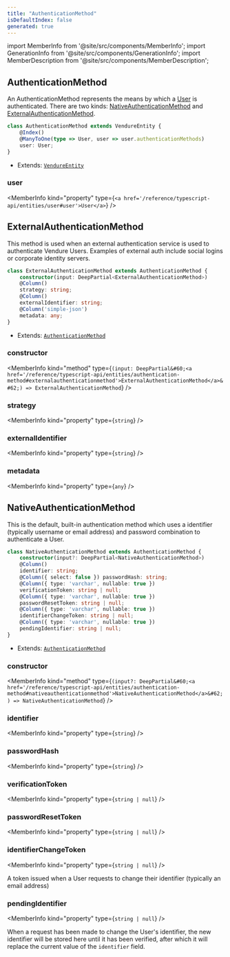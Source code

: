 ```yaml
---
title: "AuthenticationMethod"
isDefaultIndex: false
generated: true
---
```

<!-- This file was generated from the Vendure source. Do not modify. Instead, re-run the "docs:build" script -->
import MemberInfo from '@site/src/components/MemberInfo';
import GenerationInfo from '@site/src/components/GenerationInfo';
import MemberDescription from '@site/src/components/MemberDescription';


## AuthenticationMethod

<GenerationInfo sourceFile="packages/core/src/entity/authentication-method/authentication-method.entity.ts" sourceLine="14" packageName="@bb-vendure/core" />

An AuthenticationMethod represents the means by which a <a href='/reference/typescript-api/entities/user#user'>User</a> is authenticated. There are two kinds:
<a href='/reference/typescript-api/entities/authentication-method#nativeauthenticationmethod'>NativeAuthenticationMethod</a> and <a href='/reference/typescript-api/entities/authentication-method#externalauthenticationmethod'>ExternalAuthenticationMethod</a>.

```ts title="Signature"
class AuthenticationMethod extends VendureEntity {
    @Index()
    @ManyToOne(type => User, user => user.authenticationMethods)
    user: User;
}
```
* Extends: <code><a href='/reference/typescript-api/entities/vendure-entity#vendureentity'>VendureEntity</a></code>



<div className="members-wrapper">

### user

<MemberInfo kind="property" type={`<a href='/reference/typescript-api/entities/user#user'>User</a>`}   />




</div>


## ExternalAuthenticationMethod

<GenerationInfo sourceFile="packages/core/src/entity/authentication-method/external-authentication-method.entity.ts" sourceLine="14" packageName="@bb-vendure/core" />

This method is used when an external authentication service is used to authenticate Vendure Users.
Examples of external auth include social logins or corporate identity servers.

```ts title="Signature"
class ExternalAuthenticationMethod extends AuthenticationMethod {
    constructor(input: DeepPartial<ExternalAuthenticationMethod>)
    @Column()
    strategy: string;
    @Column()
    externalIdentifier: string;
    @Column('simple-json')
    metadata: any;
}
```
* Extends: <code><a href='/reference/typescript-api/entities/authentication-method#authenticationmethod'>AuthenticationMethod</a></code>



<div className="members-wrapper">

### constructor

<MemberInfo kind="method" type={`(input: DeepPartial&#60;<a href='/reference/typescript-api/entities/authentication-method#externalauthenticationmethod'>ExternalAuthenticationMethod</a>&#62;) => ExternalAuthenticationMethod`}   />


### strategy

<MemberInfo kind="property" type={`string`}   />


### externalIdentifier

<MemberInfo kind="property" type={`string`}   />


### metadata

<MemberInfo kind="property" type={`any`}   />




</div>


## NativeAuthenticationMethod

<GenerationInfo sourceFile="packages/core/src/entity/authentication-method/native-authentication-method.entity.ts" sourceLine="14" packageName="@bb-vendure/core" />

This is the default, built-in authentication method which uses a identifier (typically username or email address)
and password combination to authenticate a User.

```ts title="Signature"
class NativeAuthenticationMethod extends AuthenticationMethod {
    constructor(input?: DeepPartial<NativeAuthenticationMethod>)
    @Column()
    identifier: string;
    @Column({ select: false }) passwordHash: string;
    @Column({ type: 'varchar', nullable: true })
    verificationToken: string | null;
    @Column({ type: 'varchar', nullable: true })
    passwordResetToken: string | null;
    @Column({ type: 'varchar', nullable: true })
    identifierChangeToken: string | null;
    @Column({ type: 'varchar', nullable: true })
    pendingIdentifier: string | null;
}
```
* Extends: <code><a href='/reference/typescript-api/entities/authentication-method#authenticationmethod'>AuthenticationMethod</a></code>



<div className="members-wrapper">

### constructor

<MemberInfo kind="method" type={`(input?: DeepPartial&#60;<a href='/reference/typescript-api/entities/authentication-method#nativeauthenticationmethod'>NativeAuthenticationMethod</a>&#62;) => NativeAuthenticationMethod`}   />


### identifier

<MemberInfo kind="property" type={`string`}   />


### passwordHash

<MemberInfo kind="property" type={`string`}   />


### verificationToken

<MemberInfo kind="property" type={`string | null`}   />


### passwordResetToken

<MemberInfo kind="property" type={`string | null`}   />


### identifierChangeToken

<MemberInfo kind="property" type={`string | null`}   />

A token issued when a User requests to change their identifier (typically
an email address)
### pendingIdentifier

<MemberInfo kind="property" type={`string | null`}   />

When a request has been made to change the User's identifier, the new identifier
will be stored here until it has been verified, after which it will
replace the current value of the `identifier` field.


</div>
